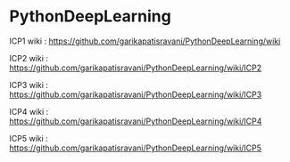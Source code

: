 # PythonDeepLearning

ICP1 wiki : https://github.com/garikapatisravani/PythonDeepLearning/wiki

ICP2 wiki : https://github.com/garikapatisravani/PythonDeepLearning/wiki/ICP2

ICP3 wiki : https://github.com/garikapatisravani/PythonDeepLearning/wiki/ICP3

ICP4 wiki : https://github.com/garikapatisravani/PythonDeepLearning/wiki/ICP4

ICP5 wiki : https://github.com/garikapatisravani/PythonDeepLearning/wiki/ICP5
